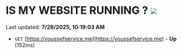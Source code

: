 # IS MY WEBSITE RUNNING ? [![](https://img.shields.io/static/v1?label=Sponsor&message=%E2%9D%A4&logo=GitHub&color=%23fe8e86)](https://github.com/sponsors/Youssef-Lehmam)

Last updated: **7/28/2025, 10:19:03 AM**

- `GET` [https://youssefservice.me](https://youssefservice.me) - **Up** (152ms)
